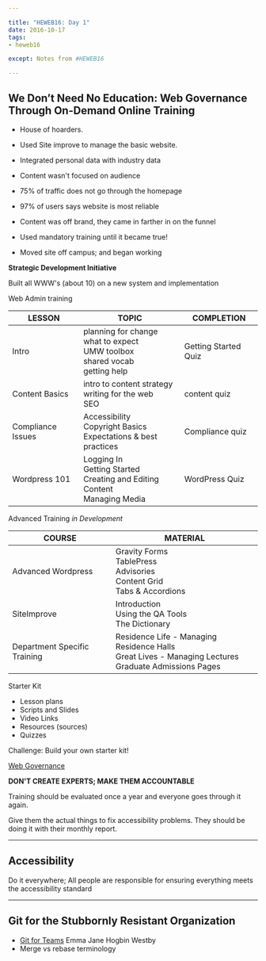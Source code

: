 ```yaml
---

title: "HEWEB16: Day 1"
date: 2016-10-17
tags: 
- heweb16

except: Notes from #HEWEB16

---
```


## We Don’t Need No Education: Web Governance Through On-Demand Online Training

- House of hoarders.
- Used Site improve to manage the basic website.
- Integrated personal data with industry data

- Content wasn't focused on audience
- 75% of traffic does not go through the homepage
- 97% of users says website is most reliable
- Content was off brand, they came in farther in on the funnel

- Used mandatory training until it became true!
- Moved site off campus; and began working

**Strategic Development Initiative**

Built all WWW's (about 10) on a new system and implementation

Web Admin training

| LESSON | TOPIC | COMPLETION|
|--------|-------|-----------|
| Intro | planning for change<br />what to expect<br />UMW toolbox<br />shared vocab<br />getting help | Getting Started Quiz|
| Content Basics | intro to content strategy<br />writing for the web<br />SEO | content quiz |
| Compliance Issues | Accessibility<br />Copyright Basics<br />Expectations & best practices | Compliance quiz |
| Wordpress 101 | Logging In<br />Getting Started<br />Creating and Editing Content<br />Managing Media | WordPress Quiz |

Advanced Training *in Development*

| COURSE | MATERIAL|
|--------|---------|
| Advanced Wordpress | Gravity Forms<br />TablePress<br />Advisories<br />Content Grid<br />Tabs & Accordions |
| SiteImprove | Introduction<br />Using the QA Tools<br />The Dictionary |
| Department Specific Training | Residence Life - Managing Residence Halls<br />Great Lives - Managing Lectures<br />Graduate Admissions Pages|

Starter Kit

- Lesson plans
- Scripts and Slides
- Video Links
- Resources (sources)
- Quizzes

Challenge: Build your own starter kit!

[Web Governance](https://www.facebook.com/groups/webgovernance)

**DON'T CREATE EXPERTS; MAKE THEM ACCOUNTABLE**

Training should be evaluated once a year and everyone goes through it again.

Give them the actual things to fix accessibility problems. They should be doing it with their monthly report.

---

## Accessibility

Do it everywhere; All people are responsible for ensuring everything meets the accessibility standard

---

## Git for the Stubbornly Resistant Organization

- [Git for Teams](http://gitforteams.com) Emma Jane Hogbin Westby
- Merge vs rebase terminology
